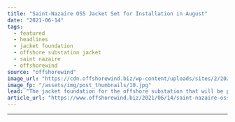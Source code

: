 ```yaml
---
title: "Saint-Nazaire OSS Jacket Set for Installation in August"
date: "2021-06-14"
tags: 
  - featured
  - headlines
  - jacket foundation
  - offshore substation jacket
  - saint nazaire
  - offshorewind
source: "offshorewind"
image_url: "https://cdn.offshorewind.biz/wp-content/uploads/sites/2/2021/06/14135048/Saint-Nazaire-OSS-jacket-sailing-from-Ravenna-to-France_Rosetti-Marino_.jpg"
image_fp: "/assets/img/post_thumbnails/10.jpg"
lead: "The jacket foundation for the offshore substation that will be part of the Saint-Nazaire"
article_url: "https://www.offshorewind.biz/2021/06/14/saint-nazaire-oss-jacket-set-for-installation-in-august/"
---
```


---

